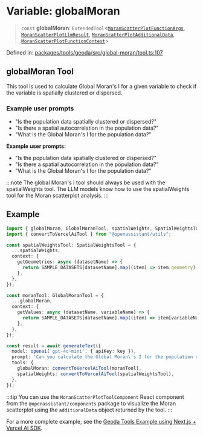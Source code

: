 # Variable: globalMoran

> `const` **globalMoran**: `ExtendedTool`\<[`MoranScatterPlotFunctionArgs`](../type-aliases/MoranScatterPlotFunctionArgs.md), [`MoranScatterPlotLlmResult`](../type-aliases/MoranScatterPlotLlmResult.md), [`MoranScatterPlotAdditionalData`](../type-aliases/MoranScatterPlotAdditionalData.md), [`MoranScatterPlotFunctionContext`](../type-aliases/MoranScatterPlotFunctionContext.md)\>

Defined in: [packages/tools/geoda/src/global-moran/tool.ts:107](https://github.com/GeoDaCenter/openassistant/blob/0f7bf760e453a1735df9463dc799b04ee2f630fd/packages/tools/geoda/src/global-moran/tool.ts#L107)

## globalMoran Tool

This tool is used to calculate Global Moran's I for a given variable to check if the variable is spatially clustered or dispersed.

### Example user prompts

- "Is the population data spatially clustered or dispersed?"
- "Is there a spatial autocorrelation in the population data?"
- "What is the Global Moran's I for the population data?"

**Example user prompts:**
- "Is the population data spatially clustered or dispersed?"
- "Is there a spatial autocorrelation in the population data?"
- "What is the Global Moran's I for the population data?"

:::note
The global Moran's I tool should always be used with the spatialWeights tool. The LLM models know how to use the spatialWeights tool for the Moran scatterplot analysis.
:::

## Example

```typescript
import { globalMoran, GlobalMoranTool, spatialWeights, SpatialWeightsTool } from "@openassistant/geoda";
import { convertToVercelAiTool } from "@openassistant/utils";

const spatialWeightsTool: SpatialWeightsTool = {
  ...spatialWeights,
  context: {
    getGeometries: async (datasetName) => {
      return SAMPLE_DATASETS[datasetName].map((item) => item.geometry);
    },
  },
});

const moranTool: GlobalMoranTool = {
  ...globalMoran,
  context: {
    getValues: async (datasetName, variableName) => {
      return SAMPLE_DATASETS[datasetName].map((item) => item[variableName]);
    },
  },
});

const result = await generateText({
  model: openai('gpt-4o-mini', { apiKey: key }),
  prompt: 'Can you calculate the Global Moran\'s I for the population data?',
  tools: {
    globalMoran: convertToVercelAiTool(moranTool),
    spatialWeights: convertToVercelAiTool(spatialWeightsTool),
  },
});
```

:::tip
You can use the `MoranScatterPlotToolComponent` React component from the `@openassistant/components` package to visualize the Moran scatterplot using
the `additionalData` object returned by the tool.
:::

For a more complete example, see the [Geoda Tools Example using Next.js + Vercel AI SDK](https://github.com/openassistant/openassistant/tree/main/examples/vercel_geoda_example).

